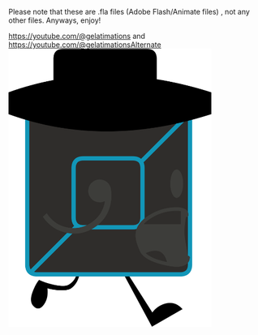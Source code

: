 Please note that these are .fla files (Adobe Flash/Animate files) , not any other files.
Anyways, enjoy!

https://youtube.com/@gelatimations and https://youtube.com/@gelatimationsAlternate
<img src="/Mateo%20Real.png" alt="Mateo" width="400">
